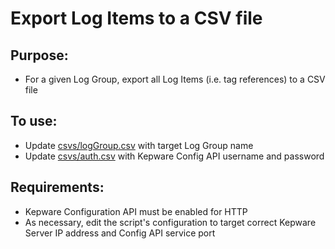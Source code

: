 # Export Log Items to a CSV file

## Purpose: 
- For a given Log Group, export all Log Items (i.e. tag references) to a CSV file

## To use:
- Update [csvs/logGroup.csv](csvs/logGroup.csv) with target Log Group name
- Update [csvs/auth.csv](csvs/auth.csv) with Kepware Config API username and password

## Requirements: 
- Kepware Configuration API must be enabled for HTTP 
- As necessary, edit the script's configuration to target correct Kepware Server IP address and Config API service port 
